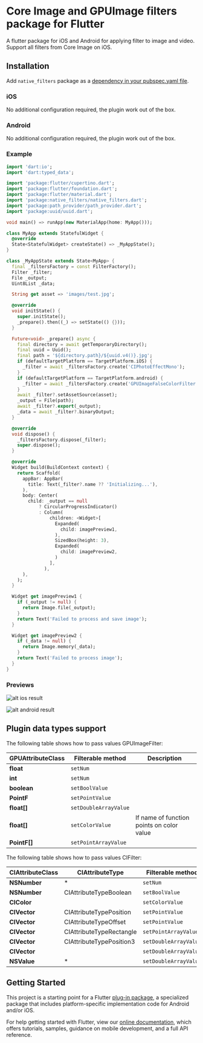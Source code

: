 # Core Image and GPUImage filters package for Flutter 

A flutter package for iOS and Android for applying filter to image and video. Support all filters from Core Image on iOS.

## Installation

Add `native_filters` package as a [dependency in your pubspec.yaml file](https://flutter.io/platform-plugins/).

### iOS

No additional configuration required, the plugin work out of the box.

### Android

No additional configuration required, the plugin work out of the box.

### Example

``` dart
import 'dart:io';
import 'dart:typed_data';

import 'package:flutter/cupertino.dart';
import 'package:flutter/foundation.dart';
import 'package:flutter/material.dart';
import 'package:native_filters/native_filters.dart';
import 'package:path_provider/path_provider.dart';
import 'package:uuid/uuid.dart';

void main() => runApp(new MaterialApp(home: MyApp()));

class MyApp extends StatefulWidget {
  @override
  State<StatefulWidget> createState() => _MyAppState();
}

class _MyAppState extends State<MyApp> {
  final _filtersFactory = const FilterFactory();
  Filter _filter;
  File _output;
  Uint8List _data;

  String get asset => 'images/test.jpg';

  @override
  void initState() {
    super.initState();
    _prepare().then((_) => setState(() {}));
  }

  Future<void> _prepare() async {
    final directory = await getTemporaryDirectory();
    final uuid = Uuid();
    final path = '${directory.path}/${uuid.v4()}.jpg';
    if (defaultTargetPlatform == TargetPlatform.iOS) {
      _filter = await _filtersFactory.create('CIPhotoEffectMono');
    }
    if (defaultTargetPlatform == TargetPlatform.android) {
      _filter = await _filtersFactory.create('GPUImageFalseColorFilter');
    }
    await _filter?.setAssetSource(asset);
    _output = File(path);
    await _filter?.export(_output);
    _data = await _filter?.binaryOutput;
  }

  @override
  void dispose() {
    _filtersFactory.dispose(_filter);
    super.dispose();
  }

  @override
  Widget build(BuildContext context) {
    return Scaffold(
      appBar: AppBar(
        title: Text(_filter?.name ?? 'Initializing...'),
      ),
      body: Center(
        child: _output == null
            ? CircularProgressIndicator()
            : Column(
                children: <Widget>[
                  Expanded(
                    child: imagePreview1,
                  ),
                  SizedBox(height: 3),
                  Expanded(
                    child: imagePreview2,
                  )
                ],
              ),
      ),
    );
  }

  Widget get imagePreview1 {
    if (_output != null) {
      return Image.file(_output);
    }
    return Text('Failed to process and save image');
  }

  Widget get imagePreview2 {
    if (_data != null) {
      return Image.memory(_data);
    }
    return Text('Failed to process image');
  }
}
```

### Previews

![alt ios result](processed_samples/ios.png "Applying CIPhotoEffectMono filter in iOS")

![alt android result](processed_samples/android.png "Applying GPUImageFalseColorFilter filter in Android")

## Plugin data types support

The following table shows how to pass values GPUImageFilter:

| GPUAttributeClass       | Filterable method     | Description                               |
| ----------------------- |-----------------------| ------------------------------------------|
| **float**               | `setNum`              |                                           |
| **int**                 | `setNum`              |                                           |
| **boolean**             | `setBoolValue`        |                                           |
| **PointF**              | `setPointValue`       |                                           |
| **float[]**             | `setDoubleArrayValue` |                                           |
| **float[]**             | `setColorValue`       | If name of function points on color value |
| **PointF[]**            | `setPointArrayValue`  |                                           |


The following table shows how to pass values CIFilter:

| CIAttributeClass       | CIAttributeType          | Filterable method     | Description   |
| ---------------------- | ------------------------ | --------------------- | --------------|
| **NSNumber**           |            *             | `setNum`              |               |
| **NSNumber**           | CIAttributeTypeBoolean   | `setBoolValue`        |               |
| **CIColor**            |                          | `setColorValue`       |               |
| **CIVector**           | CIAttributeTypePosition  | `setPointValue`       |               |
| **CIVector**           | CIAttributeTypeOffset    | `setPointValue`       |               |
| **CIVector**           | CIAttributeTypeRectangle | `setPointArrayValue`  |               |
| **CIVector**           | CIAttributeTypePosition3 | `setDoubleArrayValue` |               |
| **CIVector**           |                          | `setDoubleArrayValue` |               |
| **NSValue**            |            *             | `setDoubleArrayValue` |               |

## Getting Started

This project is a starting point for a Flutter
[plug-in package](https://flutter.dev/developing-packages/),
a specialized package that includes platform-specific implementation code for
Android and/or iOS.

For help getting started with Flutter, view our 
[online documentation](https://flutter.dev/docs), which offers tutorials, 
samples, guidance on mobile development, and a full API reference.
